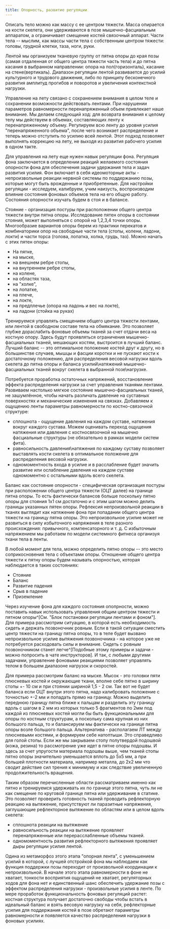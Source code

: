 ```yaml
---
title: Опорность, развитие регуляции
---
```


Описать тело можно как массу с ее центром тяжести. Масса опирается на
кости скелета, они удерживаются в позе мышечно-фасциальным аппаратом, а
ограничивает смещение костей связочный аппарат. Части тела -- мыслим,
как массы части тела с собственным центром тяжести: головы, грудной
клетки, таза, ноги, руки.

Лентой мы организуем тканевую группу от пятна опоры до края позы (самая
отдаленная от общего центра тяжести часть тела) и до пятна касания в
выбранном направлении: опора на пол(горизонталь), касание на
стене(вертикаль). Диапазон регуляции лентой развивается до усилий
культурного и трудового движения, либо по принципу бесконечного развития
амплитуд прогибов и поворотов и увеличения контекстной нагрузки.

Управление на лету связано с сохранением внимания в целом теле и
сохранении возможности действовать лентами. При нарушении параметров
равномерности перенапряженный объем привлекает наше внимание. Мы делаем
следующий ход: для возврата внимания к целому телу мы действуем в
объемах, составляющих ленту к перенапряженному объему. Регулируем всю
ленту до уровня усилия "перенапряженного объема", после чего возникает
распределение и теперь можно отступить по усилию всей лентой. Этот
подход позволяет выполнять коррекцию на лету, не выходя из развития
рабочего усилия в одном такте.

Для управления на лету еще нужен навык регуляции фона. Регуляция фона
заключается в определении реакций желаемого состояния опорности фона для
обеспечения задачи удержания тела и задач развития усилия. Фон включает
в себя идеомоторные акты - непроизвольные реакции нервной системы по
поддержанию позы, которые могут быть врожденные и приобретенные. Для
настройки регуляции - исследуем, калибруем, учим наизусть, воспроизводим
влияние состояния фоновых объемов тела на его общую работу. Состояния
опорности изучать будем в стоя и в балансе.

Стояние - организация постуры при расположении общего центра тяжести
внутри пятна опоры. Исследование пятен опоры в состоянии стояния, может
выполняться с опорой на 1,2,3,4 точки опоры. Многообразие вариантов
опоры берем из практики перекатов и комбинаторики опор на свободные
части тела (стопы, колени, ладони, локти) и части торса (голова,
лопатка, холка, грудь, таз). Можно начать с этих пятен опоры:

-   На пятке,
-   на мыске,
-   на внешнем ребре стопы,
-   на внутреннем ребре стопы,
-   на колене,
-   на областях таза,
-   на "холке",
-   на лопатке,
-   на плече,
-   на локте,
-   на предплечье (опора на ладонь и вес на локте),
-   на ладони (стойка на руках)

Тренируемся управлять смещением общего центра тяжести лентами, или
лентой в свободном составе тела на обмякание. Это позволяет глубже
дораслабить фоновые объемы тканей за счет отдачи веса на костную опору.
Здесь будут проявляться ограничения мышечно-фасциальных тканей, мешающих
костям, выстроится в лучший баланс. Лучший баланс -- это оптимальное
положение костей друг к другу, но в большинстве случаев, мышцы и фасции
коротки и не пускают кости к достаточному положению, для распределения
весовой нагрузки вдоль скелета до пятна опоры и баланса
усилий\\натяжений мышечно-фасциальных тканей вокруг скелета в выбранной
позе\\нагрузке.

Потребуется проработка остаточных напряжений, восстановление эффекта
распределения нагрузки за счет управления тканями лентами. Развиваем
настолько мягкое состояние мышечно-фасциальных тканей, не зашумлённое,
чтобы начать различать давление на суставных поверхностях и механические
изменения на связках. Добавляем к ощущению ленты параметры равномерности
по костно-связочной структуре:

-   сплошнота - ощущение давления на каждом суставе, натяжения вокруг
    каждого сустава. Можем оценивать переход ощущения натяжения или
    давления с костносвязочной на мышечно фасциальные структуры (не
    обязательно в рамках модели систем фита).
-   равносильность давления\\натяжения по каждому суставу позволяет
    выставлять кости скелета в оптимальное положение для распределения
    весовой нагрузки.
-   одномоментность входа в усилие и в расслабление будет значить
    развитие или ослабление давления на каждом суставе одномоментно с
    остальными вдоль всего скелета.

Баланс как состояние опорности - специфическая организация постуры при
расположении общего центра тяжести (ОЦТ далее) на границе пятна опоры.
То есть фактически балансов больше поскольку пятно опоры для стояния 1х1
см достаточно и с этим шагом можно делить границы указанных пятен опоры.
Рефлексия непроизвольной реакции в тканях выглядит как натяжение фона
при попадании общего центра тяжести на границу пятна опоры. Это
непроизвольное усилие может не развиться в силу избыточного напряжения в
теле разного происхождения: привычного, компенсаторного и т. д. С
избыточным напряжением мы работаем по модели системного фитнеса
организуя ткани тела в ленты.

В любой момент для тела, можно определить пятно опоры -- это место
соприкосновения тела с объектами опоры. Отношение общего центра тяжести
к пятну опоры будем называть опорностью, которая наблюдается в таких
состояниях:

-   Стояние
-   Баланс
-   Развитие падения
-   Срыв в падение
-   Приземление

Через изучение фона для каждого состояния опопрности, можно поставить
навык использовать управления общим центром тяжести и пятном
опоры^[См. "Блок постановки регуляции лентами и
фоном"]. Для примера рассмотрим ситуацию, в которой есть
необходимость сидеть и держать позвоночник ровным. Если в такой ситуации
сместить центр тяжести на границу пятна опоры, то в теле будет вызвано
непроизвольное усилие вытяжения позвоночника - на которое уже не
потребуется расходовать силы и внимание. Сидеть с ровным позвоночником
станет легче^[Подобные этому примеры и задачи - можно
попросить в чате инструкторов]. И так, с любыми другими
задачами, управление фоновыми реакциями позволяет управлять телом в
большем диапазоне нагрузок и скоростей.

Для примера рассмотрим баланс на мыске. Мысок - это головки пяти
плюсневых костей и окружающие ткани, вполне себе пятно в ширину стопы +-
10 см и при стоянии шириной 1,5 - 2 см. Так вот не будет баланса если
ОЦТ внутри этого пятна, надо калибровать положение с точностью +-2 мм и
попадать прямо на границу. Можно выделить переднюю границу пятна ближе к
пальцам и разделить эту границу вдоль с шагом в 2 мм из которых только 5
фрагментов по 2мм под каждой из плюсневых костей могли бы быть
функциональными для опоры по костным структурам, а поскольку сама
крупная из них большого пальца, то и балансируем мы фактически на
границе пятна опоры возле большого пальца. Альтернатива - располагаем ЛТ
между плюсневыми костями, и формируем себе натоптыши. Это справедливо
для голой стопы. Если же мы закрываем стопу полутвердой подошвой (кожа,
резина) то рассмотрение уже идет в пятне опоры подошвы. И здесь за счет
упругости материала подошвы выше, чем тканей стопы пятно опоры
значительно уменьшается вплоть до 5х5 мм, а при большей плотности
материала, например металла, до 2х2 мм что сводит действие сил трения к
минимуму и как следствие увеличенную продолжительность вращения.

Таким образом перечисленные области рассматриваем именно как пятно и
тренируемся удерживать их по границе этого пятна, чуть ли не как
смещение по круговой границе пятна или удерживание в статике. Это
позволяет проверить готовность тканей проводить рефлекторную реакцию на
вытяжение, присутствуют ли паразитные напряжения, заглушающие
рефлекторное вытяжение по областям или в целом вдоль скелета:

-   сплошнота реакции на вытяжение
-   равносильность реакции на вытяжение проявляет перенапряженные или
    перерасслабленные объемы тканей.
-   одномоментность развития рефлекторного вытяжения проявляет дыры
    регуляции усилия лентой.

Одина из метаморфоз этого этапа "опорная лента", с уменьшением усилий в
которой, с лучшей отстройкой фона мы наблюдаем как функция поддержки
позы переходит от произвольной координации к непроизвольной. В начале
этого этапа равномерности в фоне не хватает, тонкости восприятия
ощущений не хватает, регуляторных ходов для фона нет и единственный шанс
обеспечить удержание позы с эффектом распределения нагрузки -
произвольные усилия в ленте. По мере проработок функциональность фоновых
регуляций растет: костная структура получает достаточно свободы чтобы
встать в идеальный баланс и взять весовую нагрузку на себя, рефлекторные
усилия для поддержания костей в позе обретают параметры равномерности и
появляется качество распределения нагрузки в фоновых усилиях.
